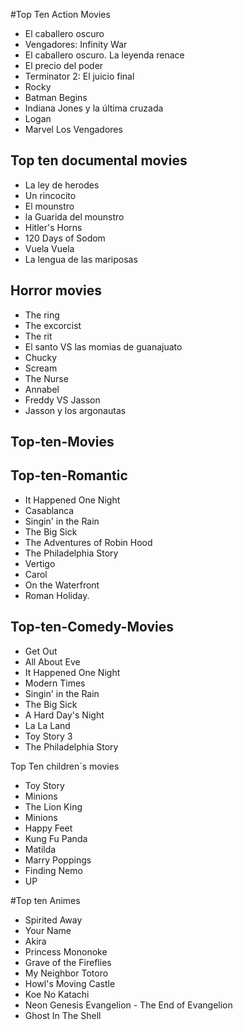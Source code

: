
#Top Ten Action Movies

-  El caballero oscuro
-  Vengadores: Infinity War
-  El caballero oscuro. La leyenda renace
-  El precio del poder
- Terminator 2: El juicio final
- Rocky
- Batman Begins
- Indiana Jones y la última cruzada
- Logan
- Marvel Los Vengadores


## Top ten documental movies

- La ley de herodes
- Un rincocito
- El mounstro
- la Guarida del mounstro
- Hitler's Horns
- 120 Days of Sodom
- Vuela Vuela
- La lengua de las mariposas



## Horror movies

- The ring
- The excorcist
- The rit
- El santo VS las momias de guanajuato
- Chucky
- Scream
- The Nurse
-  Annabel
- Freddy VS Jasson
- Jasson y los argonautas

## Top-ten-Movies

## Top-ten-Romantic

- It Happened One Night
- Casablanca
- Singin' in the Rain
- The Big Sick
- The Adventures of Robin Hood
- The Philadelphia Story
- Vertigo
- Carol
- On the Waterfront
- Roman Holiday.

## Top-ten-Comedy-Movies
- Get Out
- All About Eve 
- It Happened One Night
- Modern Times
- Singin' in the Rain
- The Big Sick
- A Hard Day's Night
- La La Land
- Toy Story 3
- The Philadelphia Story



Top Ten children´s movies

- Toy Story
- Minions
- The Lion King
- Minions
- Happy Feet
- Kung Fu Panda
- Matilda
- Marry Poppings
- Finding Nemo
- UP

#Top ten Animes 

-  Spirited Away
-  Your Name
-  Akira
-  Princess Mononoke
- Grave of the Fireflies
- My Neighbor Totoro
- Howl's Moving Castle
- Koe No Katachi
- Neon Genesis Evangelion - The End of Evangelion
- Ghost In The Shell


